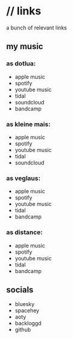 # // links

a bunch of relevant links

## my music
### as dotlua:
- apple music
- spotify
- youtube music
- tidal
- soundcloud
- bandcamp

### as kleine mais:
- apple music
- spotify
- youtube music
- tidal
- soundcloud

### as veglaus:
- apple music
- spotify
- youtube music
- tidal
- bandcamp

### as distance:
- apple music
- spotify
- youtube music
- tidal
- bandcamp

## socials

- bluesky
- spacehey
- aoty
- backloggd
- github